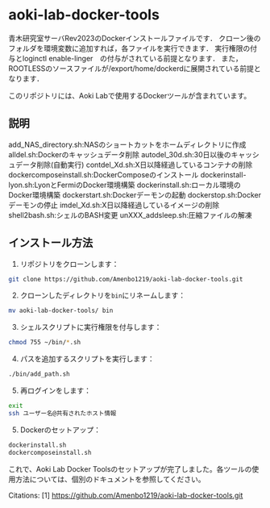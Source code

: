 # aoki-lab-docker-tools
青木研究室サーバRev2023のDockerインストールファイルです．
クローン後のフォルダを環境変数に追加すれば，各ファイルを実行できます．
実行権限の付与とloginctl enable-linger　の付与がされている前提となります．
また，ROOTLESSのソースファイルが/export/home/dockerdに展開されている前提となります．

このリポジトリには、Aoki Labで使用するDockerツールが含まれています。
## 説明
add_NAS_directory.sh:NASのショートカットをホームディレクトリに作成
alldel.sh:Dockerのキャッシュデータ削除
autodel_30d.sh:30日以後のキャッシュデータ削除(自動実行)
contdel_Xd.sh:X日以降経過しているコンテナの削除
dockercomposeinstall.sh:DockerComposeのインストール
dockerinstall-lyon.sh:LyonとFermiのDocker環境構築
dockerinstall.sh:ローカル環境のDocker環境構築
dockerstart.sh:Dockerデーモンの起動
dockerstop.sh:Dockerデーモンの停止
imdel_Xd.sh:X日以降経過しているイメージの削除
shell2bash.sh:シェルのBASH変更
unXXX_addsleep.sh:圧縮ファイルの解凍





## インストール方法

1. リポジトリをクローンします：

```bash
git clone https://github.com/Amenbo1219/aoki-lab-docker-tools.git
```

2. クローンしたディレクトリを`bin`にリネームします：

```bash
mv aoki-lab-docker-tools/ bin
```

3. シェルスクリプトに実行権限を付与します：

```bash
chmod 755 ~/bin/*.sh
```

4. パスを追加するスクリプトを実行します：

```bash
./bin/add_path.sh
```
5. 再ログインをします：
```bash
exit
ssh ユーザー名@共有されたホスト情報
```


5. Dockerのセットアップ：
```bash
dockerinstall.sh
dockercomposeinstall.sh
```
これで、Aoki Lab Docker Toolsのセットアップが完了しました。各ツールの使用方法については、個別のドキュメントを参照してください。

Citations:
[1] https://github.com/Amenbo1219/aoki-lab-docker-tools.git
